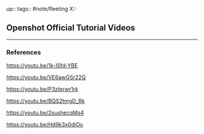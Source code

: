 up::
tags:: #note/fleeting 
X:: 

## Openshot Official Tutorial Videos



---

### References

https://youtu.be/1k-ISfd-YBE

https://youtu.be/VE6awGSr22Q

https://youtu.be/P3zIprwr1rk

https://youtu.be/BQS2tmgD_Rk

https://youtu.be/2sushecqMs4

https://youtu.be/Hd9k3x0diOo
